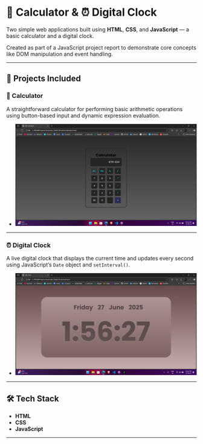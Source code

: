 # 🧮 Calculator & ⏰ Digital Clock

Two simple web applications built using **HTML**, **CSS**, and **JavaScript** — a basic calculator and a digital clock.

Created as part of a JavaScript project report to demonstrate core concepts like DOM manipulation and event handling.

---

## 📁 Projects Included

### 🧮 Calculator

A straightforward calculator for performing basic arithmetic operations using button-based input and dynamic expression evaluation.

- ![Calculator Screenshot](images/Calculator_App.png)

---

### ⏰ Digital Clock

A live digital clock that displays the current time and updates every second using JavaScript’s `Date` object and `setInterval()`.

- ![Digital Clock Screenshot](images/Clock_App.png)

---

## 🛠 Tech Stack

- **HTML**
- **CSS**
- **JavaScript**

---
